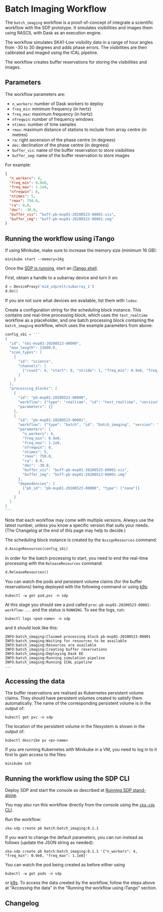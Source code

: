 # Batch Imaging Workflow

The `batch_imaging` workflow is a proof-of-concept of integrate a scientific
workflow with the SDP prototype. It simulates visibilities and images them using
RASCIL with Dask as an execution engine.

The workflow simulates SKA1-Low visibility data in a range of hour angles from
-30 to 30 degrees and adds phase errors. The visibilities are then calibrated
and imaged using the ICAL pipeline.

The workflow creates buffer reservations for storing the visibilities and
images.

## Parameters

The workflow parameters are:

* `n_workers`: number of Dask workers to deploy
* `freq_min`: minimum frequency (in hertz)
* `freq_max`: maximum frequency (in hertz)
* `nfreqwin`: number of frequency windows
* `ntimes`: number of time samples
* `rmax`: maximum distance of stations to include from array centre (in metres)
* `ra`: right ascension of the phase centre (in degrees)
* `dec`: declination of the phase centre (in degrees)
* `buffer_vis`: name of the buffer reservation to store visibilities
* `buffer_img`: name of the buffer reservation to store images

For example:

```json
{
  "n_workers": 4,
  "freq_min": 0.9e8,
  "freq_max": 1.1e8,
  "nfreqwin": 8,
  "ntimes": 5,
  "rmax": 750.0,
  "ra": 0.0,
  "dec": -30.0,
  "buffer_vis": "buff-pb-mvp01-20200523-00001-vis",
  "buffer_img": "buff-pb-mvp01-20200523-00001-img"
}
```

## Running the workflow using iTango

If using Minikube, make sure to increase the memory size (minimum 16 GB):

```console
minikube start --memory=16g
```

Once the [SDP is running](https://developer.skao.int/projects/ska-sdp-integration/en/latest/running/standalone.html), 
start an [iTango shell](https://developer.skao.int/projects/ska-sdp-integration/en/latest/running/standalone.html#accessing-the-tango-interface).

First, obtain a handle to a subarray device and turn it on:

```python
d = DeviceProxy('mid_sdp/elt/subarray_1')
d.On()
```

If you are not sure what devices are available, list them with `lsdev`.

Create a configuration string for the scheduling block instance. This contains
one real-time processing block, which uses the `test_realtime` workflow as a
placeholder, and one batch processing block containing the `batch_imaging`
workflow, which uses the example parameters from above:

```python
config_sbi = '''
{
  "id": "sbi-mvp01-20200523-00000",
  "max_length": 21600.0,
  "scan_types": [
    {
      "id": "science",
      "channels": [
        {"count": 8, "start": 0, "stride": 1, "freq_min": 0.9e8, "freq_max": 1.1e8, "link_map": [[0,0]]}
      ]
    }
  ],
  "processing_blocks": [
    {
      "id": "pb-mvp01-20200523-00000",
      "workflow": {"type": "realtime", "id": "test_realtime", "version": "0.2.2"},
      "parameters": {}
    },
    {
      "id": "pb-mvp01-20200523-00001",
      "workflow": {"type": "batch", "id": "batch_imaging", "version": "0.1.1"},
      "parameters": {
        "n_workers": 4,
        "freq_min": 0.9e8,
        "freq_max": 1.1e8,
        "nfreqwin": 8,
        "ntimes": 5,
        "rmax": 750.0,
        "ra": 0.0,
        "dec": -30.0,
        "buffer_vis": "buff-pb-mvp01-20200523-00001-vis",
        "buffer_img": "buff-pb-mvp01-20200523-00001-img"
      },
      "dependencies": [
        {"pb_id": "pb-mvp01-20200523-00000", "type": ["none"]}
      ]
    }
  ]
}
'''
```

Note that each workflow may come with multiple versions. Always use the latest number,
unless you know a specific version that suits your needs. (The Changelog
at the end of this page may help to decide.)

The scheduling block instance is created by the `AssignResources` command:

```python
d.AssignResources(config_sbi)
```

In order for the batch processing to start, you need to end the real-time processing 
with the `ReleaseResources` command:

```python
d.ReleaseResources()
```

You can watch the pods and persistent volume claims (for the buffer reservations)
being deployed with the following command or using [k9s](https://k9scli.io/):

```console
kubectl -w get pod,pvc -n sdp
```

At this stage you should see a pod called
`proc-pb-mvp01-20200523-00001-workflow-...` and the status is `RUNNING`. To see
the logs, run:

```console
kubectl logs <pod-name> -n sdp
```

and it should look like this:

```console
INFO:batch_imaging:Claimed processing block pb-mvp01-20200523-00001
INFO:batch_imaging:Waiting for resources to be available
INFO:batch_imaging:Resources are available
INFO:batch_imaging:Creating buffer reservations
INFO:batch_imaging:Deploying Dask EE
INFO:batch_imaging:Running simulation pipeline
INFO:batch_imaging:Running ICAL pipeline
...
```

## Accessing the data

The buffer reservations are realised as Kubernetes persistent volume claims.
They should have persistent volumes created to satisfy them automatically. The
name of the corresponding persistent volume is in the output of:

```console
kubectl get pvc -n sdp
```

The location of the persistent volume in the filesystem is shown in the output
of:

```console
kubectl describe pv <pv-name>
```

If you are running Kubernetes with Minikube in a VM, you need to log in to it
first to gain access to the files:

```console
minikube ssh
```

## Running the workflow using the SDP CLI

Deploy SDP and start the console as described at 
[Running SDP stand-alone](https://developer.skao.int/projects/ska-sdp-integration/en/latest/running/standalone.html).

You may also run this workflow directly from the console using the 
[`ska-sdp` CLI](https://developer.skao.int/projects/ska-sdp-config/en/latest/cli.html).

Run the workflow:

```console
ska-sdp create pb batch:batch_imaging:0.1.1
```

If you want to change the default parameters, you can run instead as follows (update the JSON string as needed):

```console
ska-sdp create pb batch:batch_imaging:0.1.1 '{"n_workers": 4, "freq_min": 0.9e8, "freq_max": 1.1e8}'
```

You can watch the pod being created as before either using 
```console
kubectl -w get pods -n sdp
```
or [k9s](https://k9scli.io/). To access the data created by the workflow, follow the steps above at 
"Accessing the data" in the "Running the workflow using iTango" section.

## Changelog
